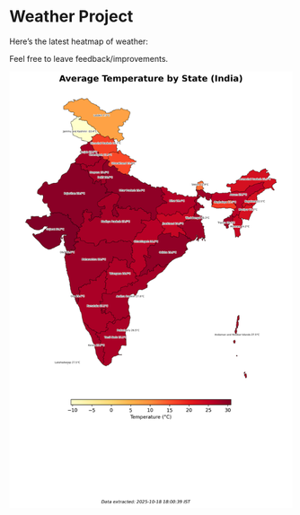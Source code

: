 # Weather Project

Here’s the latest heatmap of weather:

Feel free to leave feedback/improvements.

![India Heatmap](docs/assets/india_heatmap.png?v=F38871)
